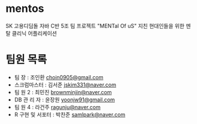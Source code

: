 # mentos
SK 고용디딤돌 자바 C반 5조 팀 프로젝트 "MENTal Of uS" 지친 현대인들을 위한 멘탈 클리닉 어플리케이션

# 팀원 목록
- 팀       장 : 조인환 choin0905@gmail.com
- 스크럼마스터 : 김서준 jskim331@naver.com
- 팀   원   2 : 최민진 brownminjin@naver.com
- DB 관 리 자 : 윤장원 yoonjw91@gmail.com
- 팀   원   4 : 라건주 ragunju@naver.com
- R 구현 및 서포터 : 박찬준 samlpark@naver.com
